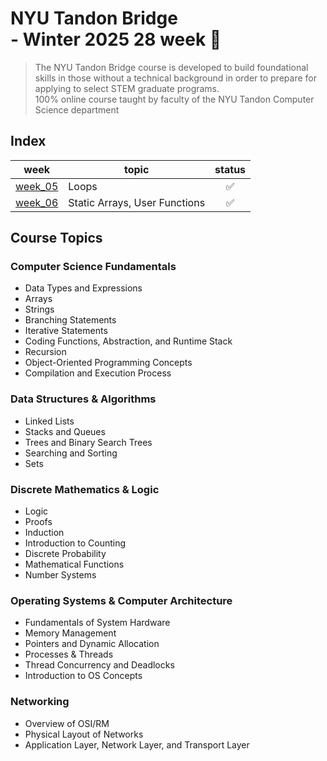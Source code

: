 # NYU Tandon Bridge <br>- Winter 2025 28 week 🚀

>The NYU Tandon Bridge course is developed to build foundational skills in those without a technical background in order to prepare for applying to select STEM graduate programs. 
<br>100% online course taught by faculty of the NYU Tandon Computer Science department

## Index

<div align="center">

| <div align="center">week</div> | topic | <div align="center">status</div> |
| ---	| ---	| --- |
| <div align="center">[week_05](https://https://github.com/ny000815/NYU_Tandon_Bridge_Tester/week05)</div> | Loops | <div align="center">✅</div> |
| <div align="center">[week_06](https://https://github.com/ny000815/NYU_Tandon_Bridge_Tester/week06)</div> | Static Arrays, User Functions | <div align="center">✅</div> |

</div>


## Course Topics

### Computer Science Fundamentals
- Data Types and Expressions
- Arrays
- Strings
- Branching Statements
- Iterative Statements
- Coding Functions, Abstraction, and Runtime Stack
- Recursion
- Object-Oriented Programming Concepts
- Compilation and Execution Process

### Data Structures & Algorithms
- Linked Lists
- Stacks and Queues
- Trees and Binary Search Trees
- Searching and Sorting
- Sets

### Discrete Mathematics & Logic
- Logic
- Proofs
- Induction
- Introduction to Counting
- Discrete Probability
- Mathematical Functions
- Number Systems

### Operating Systems & Computer Architecture
- Fundamentals of System Hardware
- Memory Management
- Pointers and Dynamic Allocation
- Processes & Threads
- Thread Concurrency and Deadlocks
- Introduction to OS Concepts

### Networking
- Overview of OSI/RM
- Physical Layout of Networks
- Application Layer, Network Layer, and Transport Layer
